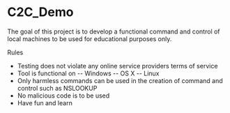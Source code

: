 # C2C_Demo
The goal of this project is to develop a functional command and control of local machines to be used for educational purposes only.

Rules
- Testing does not violate any online service providers terms of service
- Tool is functional on
-- Windows
-- OS X
-- Linux
- Only harmless commands can be used in the creation of command and control such as NSLOOKUP
- No malicious code is to be used
- Have fun and learn
